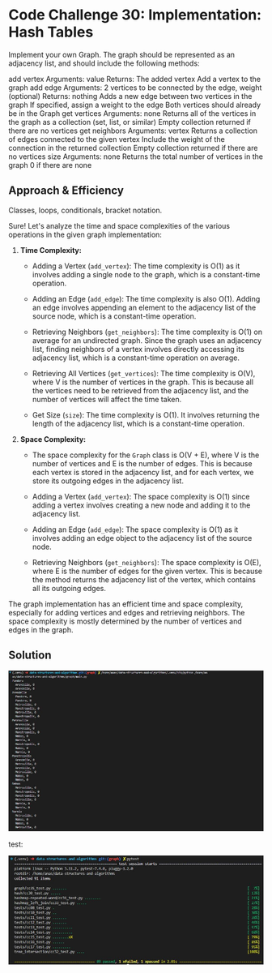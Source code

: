 # Code Challenge 30: Implementation: Hash Tables

Implement your own Graph. The graph should be represented as an adjacency list, and should include the following methods:

add vertex
    Arguments: value
    Returns: The added vertex
    Add a vertex to the graph
add edge
    Arguments: 2 vertices to be connected by the edge, weight (optional)
    Returns: nothing
    Adds a new edge between two vertices in the graph
    If specified, assign a weight to the edge
    Both vertices should already be in the Graph
get vertices
    Arguments: none
    Returns all of the vertices in the graph as a collection (set, list, or similar)
    Empty collection returned if there are no vertices
get neighbors
    Arguments: vertex
    Returns a collection of edges connected to the given vertex
    Include the weight of the connection in the returned collection
    Empty collection returned if there are no vertices
size
    Arguments: none
    Returns the total number of vertices in the graph
    0 if there are none

## Approach & Efficiency

Classes, loops, conditionals, bracket notation.

Sure! Let's analyze the time and space complexities of the various operations in the given graph implementation:

1. **Time Complexity:**

    - Adding a Vertex (`add_vertex`): The time complexity is O(1) as it involves adding a single node to the graph, which is a constant-time operation.

    - Adding an Edge (`add_edge`): The time complexity is also O(1). Adding an edge involves appending an element to the adjacency list of the source node, which is a constant-time operation.

    - Retrieving Neighbors (`get_neighbors`): The time complexity is O(1) on average for an undirected graph. Since the graph uses an adjacency list, finding neighbors of a vertex involves directly accessing its adjacency list, which is a constant-time operation on average.

    - Retrieving All Vertices (`get_vertices`): The time complexity is O(V), where V is the number of vertices in the graph. This is because all the vertices need to be retrieved from the adjacency list, and the number of vertices will affect the time taken.

    - Get Size (`size`): The time complexity is O(1). It involves returning the length of the adjacency list, which is a constant-time operation.

2. **Space Complexity:**

    - The space complexity for the `Graph` class is O(V + E), where V is the number of vertices and E is the number of edges. This is because each vertex is stored in the adjacency list, and for each vertex, we store its outgoing edges in the adjacency list.

    - Adding a Vertex (`add_vertex`): The space complexity is O(1) since adding a vertex involves creating a new node and adding it to the adjacency list.

    - Adding an Edge (`add_edge`): The space complexity is O(1) as it involves adding an edge object to the adjacency list of the source node.

    - Retrieving Neighbors (`get_neighbors`): The space complexity is O(E), where E is the number of edges for the given vertex. This is because the method returns the adjacency list of the vertex, which contains all its outgoing edges.

The graph implementation has an efficient time and space complexity, especially for adding vertices and edges and retrieving neighbors. The space complexity is mostly determined by the number of vertices and edges in the graph.

## Solution

![run 35](../assets/run35.JPG "run example")

test:

![test 35](../assets/test35.JPG "test")
